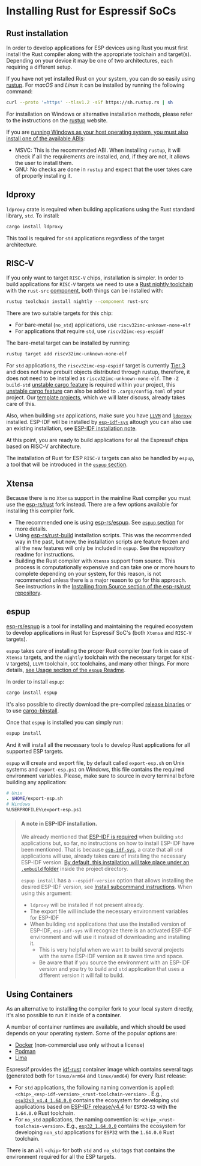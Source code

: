 # Installing Rust for Espressif SoCs

## Rust installation

In order to develop applications for ESP devices using Rust you must first install the Rust compiler along with the appropriate toolchain and target(s). Depending on your device it may be one of two architectures, each requiring a different setup.

If you have not yet installed Rust on your system, you can do so easily using [rustup]. For _macOS_ and _Linux_ it can be installed by running the following command:

```bash
curl --proto '=https' --tlsv1.2 -sSf https://sh.rustup.rs | sh
```

For installation on Windows or alternative installation methods, please refer to the instructions on the [rustup] website.

If you are [running Windows as your host operating system, you must also install one of the available ABIs]:
- MSVC: This is the recommended ABI. When installing `rustup`, it will check if all the requirements are installed, and, if they are not, it allows the user to install them.
- GNU: No checks are done in `rustup` and expect that the user takes care of properly installing it.

[rustup]: https://rustup.rs/
[running Windows as your host operating system, you must also install one of the available ABIs]: https://rust-lang.github.io/rustup/installation/windows.html

## ldproxy

`ldproxy` crate is required when building applications using the Rust standard library, `std`. To install:
```sh
cargo install ldproxy
```

This tool is required for `std` applications regardless of the target architecture.

[`ldproxy` crate]: https://github.com/esp-rs/embuild/tree/master/ldproxy

## RISC-V

If you only want to target `RISC-V` chips, installation is simpler. In order to build
applications for `RISC-V` targets we need to use a [Rust nightly toolchain] with the `rust-src` [component], both things can be installed with:

```bash
rustup toolchain install nightly --component rust-src
```

There are two suitable targets for this chip:

- For bare-metal (`no_std`) applications, use `riscv32imc-unknown-none-elf`
- For applications that require `std`, use `riscv32imc-esp-espidf`

The bare-metal target can be installed by running:

```bash
rustup target add riscv32imc-unknown-none-elf
```

For `std` applications, the `riscv32imc-esp-espidf` target is currently [Tier 3] and does not have prebuilt objects distributed through rustup, therefore, it does not need to be installed as `riscv32imc-unknown-none-elf`. The `-Z build-std` [unstable cargo feature] is required within your project, this [unstable cargo feature] can also be added to `.cargo/config.toml` of your project. Our [template projects], which we will later discuss, already takes care of this.

Also, when building `std` applications, make sure you have [`LLVM`] and [`ldproxy`] installed. ESP-IDF will be installed by [`esp-idf-sys`] altough you can also use an existing installation, see [ESP-IDF installation note].

At this point, you are ready to build applications for all the Espressif chips based on RISC-V architecture.

The installation of Rust for ESP `RISC-V` targets can also be handled by `espup`, a tool that will be introduced
in the [`espup` section].

[Rust nightly toolchain]: https://rust-lang.github.io/rustup/concepts/channels.html#working-with-nightly-rust
[component]: https://rust-lang.github.io/rustup/concepts/components.html
[template projects]: ../writing-your-own-application/generate-project-from-template.md
[unstable cargo feature]: https://doc.rust-lang.org/cargo/reference/unstable.html
[`LLVM`]: https://llvm.org/
[`ldproxy`]: #ldproxy
[`espup` section]: #espup
[Tier 3]: https://doc.rust-lang.org/nightly/rustc/platform-support.html#tier-3

## Xtensa

Because there is no `Xtensa` support in the mainline Rust compiler you must use the [esp-rs/rust] fork instead. There are a few options available for installing this compiler fork.

- The recommended one is using [esp-rs/espup]. See [`espup` section] for more details.
- Using [esp-rs/rust-build] installation scripts. This was the recommended way in the past, but now, the installation scripts are feature frozen and all the new features will only be included in `espup`. See the repository readme for instructions.
- Building the Rust compiler with `Xtensa` support from source. This process is computationally expensive and can take one or more hours to complete depending on your system, for this reason, is not recommended unless there is a major reason to go for this approach. See instructions in the [Installing from Source section of the esp-rs/rust repository].

[esp-rs/rust]: https://github.com/esp-rs/rust
[esp-rs/rust-build]: https://github.com/esp-rs/rust-build
[Installing from Source section of the esp-rs/rust repository]: https://github.com/esp-rs/rust#installing-from-source

## espup

[esp-rs/espup] is a tool for installing and maintaining the required ecosystem to develop applications in Rust for Espressif SoC's (both `Xtensa` and `RISC-V` targets).

`espup` takes care of installing the proper Rust compiler (our fork in case of `Xtensa` targets, and the `nightly` toolchain with the necessary target for `RISC-V` targets), `LLVM` toolchain,  `GCC` toolchains, and many other things. For more details, [see Usage section of the `espup` Readme].

In order to install `espup`:
```sh
cargo install espup
```

It's also possible to directly download the pre-compiled [release binaries] or to use [cargo-binstall].

Once that `espup` is installed you can simply run:
```sh
espup install
```

And it will install all the necessary tools to develop Rust applications for all supported ESP targets.

`espup` will create and export file, by default called `export-esp.sh` on Unix systems
and `export-esp.ps1` on Windows, this file contains the required environment variables. Please, make sure to source in every terminal before building any application:

```sh
# Unix
. $HOME/export-esp.sh
# Windows
%USERPROFILE%\export-esp.ps1
```

> #### A note in ESP-IDF installation.
> We already mentioned that [ESP-IDF is required] when building `std` applications but, so far, no
> instructions on how to install ESP-IDF have been mentioned. That is because [`esp-idf-sys`], a crate that all `std` applications
> will use, already takes care of installing the necessary ESP-IDF version. [By default, this installation will take place under an `.embuild` folder] inside
> the project directory.
>
> `espup install` has a `--espidf-version` option that allows installing the desired ESP-IDF version, see [Install subcommand instructions]. When using this argument:
> - `ldproxy` will be installed if not present already.
> - The export file will include the necessary environment variables for ESP-IDF
> - When building `std` applications that use the installed version of ESP-IDF, `esp-idf-sys` will recognize there is an activated ESP-IDF environment
> and will use it instead of downloading and installing it.
>   - This is very helpful when we want to build several projects with the same ESP-IDF version as it saves time and space.
>   - Be aware that if you source the environment with an ESP-IDF version and you try to build and `std` application that uses a different version it will fail to build.

[esp-rs/espup]: https://github.com/esp-rs/espup
[see Usage section of the `espup` Readme]: https://github.com/esp-rs/espup#usage
[release binaries]: https://github.com/esp-rs/espup/releases
[cargo-binstall]: https://github.com/cargo-bins/cargo-binstall
[ESP-IDF is required]: index.md
[`esp-idf-sys`]: https://github.com/esp-rs/esp-idf-sys
[By default, this installation will take place under an `.embuild` folder]: https://github.com/esp-rs/esp-idf-sys#esp_idf_tools_install_dir-esp_idf_tools_install_dir
[Install subcommand instructions]: https://github.com/esp-rs/espup#install-subcommand
[ESP-IDF installation note]: #a-note-in-esp-idf-installation

## Using Containers

As an alternative to installing the compiler fork to your local system directly, it's also possible to run it inside of a container.

A number of container runtimes are available, and which should be used depends on your operating system. Some of the popular options are:

- [Docker] (non-commercial use only without a license)
- [Podman]
- [Lima]

Espressif provides the [idf-rust] container image which contains several tags (generated both for `linux/arm64` and `linux/amd64`) for every Rust release:
- For `std` applications, the following naming convention is applied: `<chip>_<esp-idf-version>_<rust-toolchain-version>` . E.g., [`esp32s3_v4.4_1.64.0.0`] contains the ecosystem for developing `std` applications based on [ESP-IDF release/v4.4] for `ESP32-S3` with the `1.64.0.0` Rust toolchain.
- For `no_std` applications, the naming convention is: `<chip>_<rust-toolchain-version>`. E.g., [`esp32_1.64.0.0`] contains the ecosystem for developing `non_std` applications for `ESP32` with the `1.64.0.0` Rust toolchain.

There is an `all` `<chip>` for both `std` and `no_std` tags that contains the environment required for all the ESP targets.

[Docker]: https://www.docker.com/
[Podman]: https://podman.io/
[Lima]: https://github.com/lima-vm/lima
[idf-rust]: https://hub.docker.com/r/espressif/idf-rust/tags
[`esp32s3_v4.4_1.64.0.0`]: https://hub.docker.com/layers/espressif/idf-rust/esp32s3_v4.4_1.64.0.0/images/sha256-6fa1e98d770e3edc67cbd565893aa04e5573024b1e3e373fae50907435e841e4?context=explore
[ESP-IDF release/v4.4]: https://github.com/espressif/esp-idf/tree/release/v4.4
[`esp32_1.64.0.0`]: https://hub.docker.com/layers/espressif/idf-rust/esp32_1.64.0.0/images/sha256-cc026ff9278a876f171d48978988e131940c07659485937a37cf750c44b28dfd?context=explore
